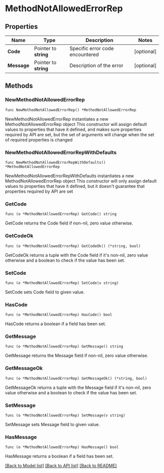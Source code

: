 # MethodNotAllowedErrorRep

## Properties

Name | Type | Description | Notes
------------ | ------------- | ------------- | -------------
**Code** | Pointer to **string** | Specific error code encountered | [optional] 
**Message** | Pointer to **string** | Description of the error | [optional] 

## Methods

### NewMethodNotAllowedErrorRep

`func NewMethodNotAllowedErrorRep() *MethodNotAllowedErrorRep`

NewMethodNotAllowedErrorRep instantiates a new MethodNotAllowedErrorRep object
This constructor will assign default values to properties that have it defined,
and makes sure properties required by API are set, but the set of arguments
will change when the set of required properties is changed

### NewMethodNotAllowedErrorRepWithDefaults

`func NewMethodNotAllowedErrorRepWithDefaults() *MethodNotAllowedErrorRep`

NewMethodNotAllowedErrorRepWithDefaults instantiates a new MethodNotAllowedErrorRep object
This constructor will only assign default values to properties that have it defined,
but it doesn't guarantee that properties required by API are set

### GetCode

`func (o *MethodNotAllowedErrorRep) GetCode() string`

GetCode returns the Code field if non-nil, zero value otherwise.

### GetCodeOk

`func (o *MethodNotAllowedErrorRep) GetCodeOk() (*string, bool)`

GetCodeOk returns a tuple with the Code field if it's non-nil, zero value otherwise
and a boolean to check if the value has been set.

### SetCode

`func (o *MethodNotAllowedErrorRep) SetCode(v string)`

SetCode sets Code field to given value.

### HasCode

`func (o *MethodNotAllowedErrorRep) HasCode() bool`

HasCode returns a boolean if a field has been set.

### GetMessage

`func (o *MethodNotAllowedErrorRep) GetMessage() string`

GetMessage returns the Message field if non-nil, zero value otherwise.

### GetMessageOk

`func (o *MethodNotAllowedErrorRep) GetMessageOk() (*string, bool)`

GetMessageOk returns a tuple with the Message field if it's non-nil, zero value otherwise
and a boolean to check if the value has been set.

### SetMessage

`func (o *MethodNotAllowedErrorRep) SetMessage(v string)`

SetMessage sets Message field to given value.

### HasMessage

`func (o *MethodNotAllowedErrorRep) HasMessage() bool`

HasMessage returns a boolean if a field has been set.


[[Back to Model list]](../README.md#documentation-for-models) [[Back to API list]](../README.md#documentation-for-api-endpoints) [[Back to README]](../README.md)


